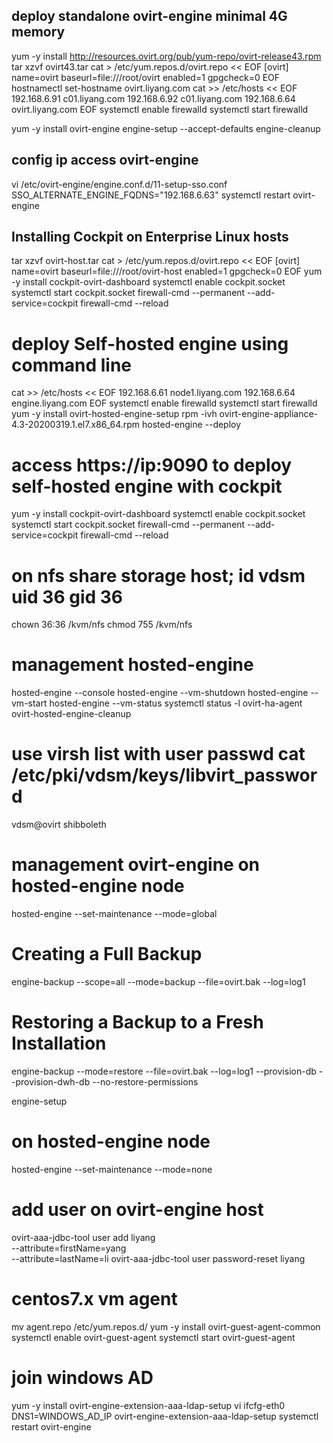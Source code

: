 ## deploy standalone ovirt-engine minimal 4G memory
yum -y install http://resources.ovirt.org/pub/yum-repo/ovirt-release43.rpm
tar xzvf ovirt43.tar
cat > /etc/yum.repos.d/ovirt.repo << EOF
[ovirt]
name=ovirt
baseurl=file:///root/ovirt
enabled=1
gpgcheck=0
EOF
hostnamectl set-hostname ovirt.liyang.com
cat >> /etc/hosts << EOF
192.168.6.91 c01.liyang.com
192.168.6.92 c01.liyang.com
192.168.6.64 ovirt.liyang.com
EOF
systemctl enable firewalld
systemctl start firewalld

yum -y install ovirt-engine
engine-setup --accept-defaults
engine-cleanup

## config ip access ovirt-engine
vi /etc/ovirt-engine/engine.conf.d/11-setup-sso.conf
SSO_ALTERNATE_ENGINE_FQDNS="192.168.6.63"
systemctl restart ovirt-engine

## Installing Cockpit on Enterprise Linux hosts
tar xzvf ovirt-host.tar
cat > /etc/yum.repos.d/ovirt.repo << EOF
[ovirt]
name=ovirt
baseurl=file:///root/ovirt-host
enabled=1
gpgcheck=0
EOF
yum -y install cockpit-ovirt-dashboard
systemctl enable cockpit.socket
systemctl start cockpit.socket
firewall-cmd --permanent --add-service=cockpit
firewall-cmd --reload

# deploy Self-hosted engine using command line
cat >> /etc/hosts << EOF
192.168.6.61 node1.liyang.com
192.168.6.64 engine.liyang.com
EOF
systemctl enable firewalld
systemctl start firewalld
yum -y install ovirt-hosted-engine-setup
rpm -ivh ovirt-engine-appliance-4.3-20200319.1.el7.x86_64.rpm 
hosted-engine --deploy

# access https://ip:9090 to deploy self-hosted engine with cockpit
yum -y install cockpit-ovirt-dashboard
systemctl enable cockpit.socket
systemctl start cockpit.socket
firewall-cmd --permanent --add-service=cockpit
firewall-cmd --reload

# on nfs share storage host; id vdsm uid 36 gid 36
chown 36:36 /kvm/nfs
chmod 755 /kvm/nfs

# management hosted-engine
hosted-engine --console
hosted-engine --vm-shutdown
hosted-engine --vm-start
hosted-engine --vm-status
systemctl status -l ovirt-ha-agent
ovirt-hosted-engine-cleanup

# use virsh list with user passwd cat /etc/pki/vdsm/keys/libvirt_password
vdsm@ovirt
shibboleth

# management ovirt-engine on hosted-engine node
hosted-engine --set-maintenance --mode=global

# Creating a Full Backup
engine-backup --scope=all --mode=backup --file=ovirt.bak --log=log1

# Restoring a Backup to a Fresh Installation
engine-backup --mode=restore --file=ovirt.bak --log=log1 --provision-db --provision-dwh-db --no-restore-permissions

engine-setup

# on hosted-engine node
hosted-engine --set-maintenance --mode=none

# add user on ovirt-engine host
ovirt-aaa-jdbc-tool user add liyang \
--attribute=firstName=yang \
--attribute=lastName=li
ovirt-aaa-jdbc-tool user password-reset liyang

# centos7.x vm agent
mv agent.repo /etc/yum.repos.d/
yum -y install ovirt-guest-agent-common
systemctl enable ovirt-guest-agent
systemctl start ovirt-guest-agent

# join windows AD
yum -y install ovirt-engine-extension-aaa-ldap-setup
vi ifcfg-eth0
DNS1=WINDOWS_AD_IP
ovirt-engine-extension-aaa-ldap-setup
systemctl restart ovirt-engine
